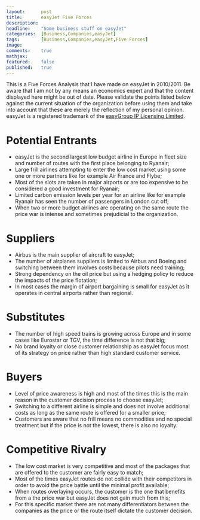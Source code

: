 ```yaml
---
layout:      post
title:       easyJet Five Forces
description: 
headline:    "Some business stuff on easyJet"
categories:  [Business,Companies,easyJet]
tags:        [Business,Companies,easyJet,Five Forces]
image:       
comments:    true
mathjax:     
featured:    false
published:   true
---
```


This is a Five Forces Analysis that I have made on easyJet in 2010/2011. Be aware that I am not by any means an economics expert and that the content displayed here might be out of date. Please validate the points listed below against the current situation of the organization before using them and take into account that these are merely the reflection of my personal opinion. easyJet is a registered trademark of the [easyGroup IP Licensing Limited](http://www.easy.com/).

# Potential Entrants
* easyJet is the second largest low budget airline in Europe in fleet size and number of routes with the first place belonging to Ryanair;
* Large frill airlines attempting to enter the low cost market using some one or more partners like for example Air France and Flybe;
* Most of the slots are taken in major airports or are too expensive to be considered a good investment for Ryanair;
* Limited carbon emission levels per year for an airline like for example Ryanair has seen the number of passengers in London cut off;
* When two or more budget airlines are operating on the same route the price war is intense and sometimes prejudicial to the organization.

# Suppliers
* Airbus is the main supplier of aircraft to easyJet;
* The number of airplanes suppliers is limited to Airbus and Boeing and switching between them involves costs because pilots need training;
* Strong dependency on the oil price but using a hedging policy to reduce the impacts of the price flotation;
* In most cases the margin of airport bargaining is small for easyJet as it operates in central airports rather than regional.

# Substitutes
* The number of high speed trains is growing across Europe and in some cases like Eurostar or TGV, the time difference is not that big;
* No brand loyalty or close customer relationship as easyJet focus most of its strategy on price rather than high standard customer service.

# Buyers
* Level of price awareness is high and most of the times this is the main reason in the customer decision process to choose easyJet;
* Switching to a different airline is simple and does not involve additional costs as long as the same route is offered for a smaller price;
* Customers are aware that no frill means no commodities and no special treatment but if the price is not the lowest, there is also no loyalty.

# Competitive Rivalry
* The low cost market is very competitive and most of the packages that are offered to the customer are fairly easy to match;
* Most of the times easyJet routes do not collide with their competitors in order to avoid the price battle until the minimal profit available;
* When routes overlaying occurs, the customer is the one that benefits from a the price war but easyJet does not gain much from this;
* For this specific market there are not many differentiators between the companies as the price or the route itself dictate the customer decision.
